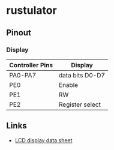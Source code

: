 # rustulator

## Pinout

### Display

| Controller Pins | Display         |
|-----------------|-----------------|
| PA0-PA7         | data bits D0-D7 |
| PE0             | Enable          |
| PE1             | RW              |
| PE2             | Register select |

## Links

- [LCD display data sheet](https://www.sparkfun.com/datasheets/LCD/ADM1602K-NSW-FBS-3.3v.pdf)
